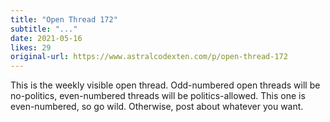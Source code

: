 ```yaml
---
title: "Open Thread 172"
subtitle: "..."
date: 2021-05-16
likes: 29
original-url: https://www.astralcodexten.com/p/open-thread-172
---
```

This is the weekly visible open thread. Odd-numbered open threads will be no-politics, even-numbered threads will be politics-allowed. This one is even-numbered, so go wild. Otherwise, post about whatever you want.
